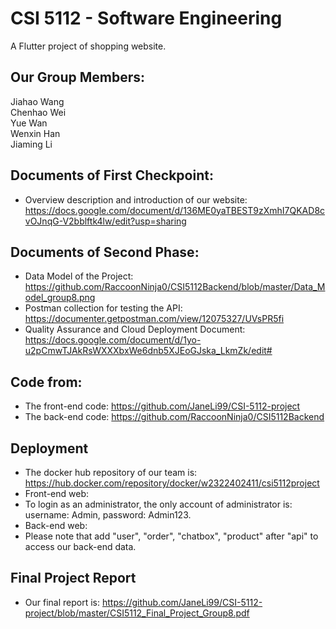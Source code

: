 # CSI 5112 - Software Engineering

A Flutter project of shopping website. </br>

## Our Group Members:
Jiahao Wang </br>
Chenhao Wei </br>
Yue Wan </br>
Wenxin Han </br>
Jiaming Li </br>

## Documents of First Checkpoint:
- Overview description and introduction of our website: https://docs.google.com/document/d/136ME0yaTBEST9zXmhI7QKAD8cvOJnqG-V2bblftk4lw/edit?usp=sharing </br>

## Documents of Second Phase:
- Data Model of the Project: https://github.com/RaccoonNinja0/CSI5112Backend/blob/master/Data_Model_group8.png </br>
- Postman collection for testing the API: https://documenter.getpostman.com/view/12075327/UVsPR5fi </br>
- Quality Assurance and Cloud Deployment Document: https://docs.google.com/document/d/1yo-u2pCmwTJAkRsWXXXbxWe6dnb5XJEoGJska_LkmZk/edit# </br>

## Code from:
- The front-end code: https://github.com/JaneLi99/CSI-5112-project </br>
- The back-end code: https://github.com/RaccoonNinja0/CSI5112Backend </br>

## Deployment
- The docker hub repository of our team is: https://hub.docker.com/repository/docker/w2322402411/csi5112project </br>
- Front-end web: </br>
- To login as an administrator, the only account of administrator is: username: Admin, password: Admin123. </br>
- Back-end web:  </br>
- Please note that add "user", "order", "chatbox", "product" after "api" to access our back-end data. </br>

## Final Project Report
- Our final report is: https://github.com/JaneLi99/CSI-5112-project/blob/master/CSI5112_Final_Project_Group8.pdf </br>
